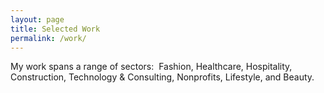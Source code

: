 ```yaml
---
layout: page
title: Selected Work
permalink: /work/
---
```


My work spans a range of sectors:  Fashion, Healthcare, Hospitality, Construction, Technology & Consulting, Nonprofits, Lifestyle, and Beauty.
